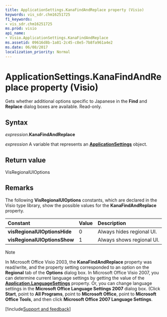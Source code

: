 ```yaml
---
title: ApplicationSettings.KanaFindAndReplace property (Visio)
keywords: vis_sdr.chm16251725
f1_keywords:
- vis_sdr.chm16251725
ms.prod: visio
api_name:
- Visio.ApplicationSettings.KanaFindAndReplace
ms.assetid: 09616d8b-1a81-2c45-c8e5-7b8fa961a4e2
ms.date: 06/08/2017
localization_priority: Normal
---
```



# ApplicationSettings.KanaFindAndReplace property (Visio)

Gets whether additional options specific to Japanese in the **Find** and **Replace** dialog boxes are available. Read-only.


## Syntax

_expression_.**KanaFindAndReplace**

_expression_ A variable that represents an **[ApplicationSettings](Visio.ApplicationSettings.md)** object.


## Return value

VisRegionalUIOptions


## Remarks

The following **VisRegionalUIOptions** constants, which are declared in the Visio type library, show the possible values for the **KanaFindAndReplace** property.



|Constant|Value|Description|
|:-----|:-----|:-----|
| **visRegionalUIOptionsHide**|0|Always hides regional UI.|
| **visRegionalUIOptionsShow**|1|Always shows regional UI.|



> [!NOTE] 
> In Microsoft Office Visio 2003, the **KanaFindAndReplace** property was read/write, and the property setting corresponded to an option on the **Regional** tab of the **Options** dialog box. In Microsoft Office Visio 2007, you can determine current language settings by getting the value of the **[Application.LanguageSettings](Visio.Application.LanguageSettings.md)** property. Or, you can change language settings in the **Microsoft Office Language Settings 2007** dialog box. (Click **Start**, point to **All Programs**, point to **Microsoft Office**, point to **Microsoft Office Tools**, and then click **Microsoft Office 2007 Language Settings**.

[!include[Support and feedback](~/includes/feedback-boilerplate.md)]